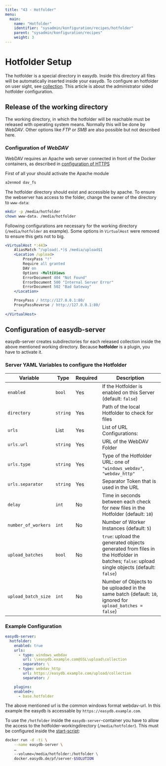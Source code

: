 ```yaml
---
title: "43 - Hotfolder"
menu:
  main:
    name: "Hotfolder"
    identifier: "sysadmin/konfiguration/recipes/hotfolder"
    parent: "sysadmin/konfiguration/recipes"
    weight: 3
---
```

# Hotfolder Setup

The hotfolder is a special directory in easydb. Inside this directory all files will be automatically inserted inside your easydb. To configure an hotfolder on user sight, see [collection](/en/webfrontend/datamanagement/search/quickaccess/collection).
This article is about the administrator sided hotfolder configuration.

## Release of the working directory

The working directory, in which the hotfolder will be reachable must be released with operating system means. Normally this will be done by *WebDAV*. Other options like *FTP* or *SMB* are also possible but not described here.

### Configuration of *WebDAV*

WebDAV requires an Apache web server connected in front of the Docker containers, as described in [configuration of HTTPS](/en/sysadmin/konfiguration/recipes/https/)

First of all your should activate the Apache module
```apache
a2enmod dav_fs
```

The hotfolder directory should exist and accessible by apache. To ensure the webserver has access to the folder, change the owner of the directory to `www-data`:
```bash
mkdir -p /media/hotfolder
chown www-data. /media/hotfolder
```

Following configurations are necessary for the working directory (`/media/hotfolder` as example). Some options in `VirtualHost` were removed to ensure this gets not to big.

```apache
<VirtualHost *:443>
	AliasMatch ^/upload(.*)$ /media/upload$1
	<Location /upload>
		ProxyPass "!"
		Require all granted
		DAV on
		Options -MultiViews
		ErrorDocument 404 "Not Found"
		ErrorDocument 500 "Internal Server Error"
		ErrorDocument 502 "Bad Gateway"
	</Location>

	ProxyPass / http://127.0.0.1:80/
	ProxyPassReverse / http://127.0.0.1:80/
	…
</VirtualHost>
```

## Configuration of easydb-server

easydb-server creates subdirectories for each released collection inside the above mentioned working directory. Because **hotfolder** is a plugin, you have to activate it.

### Server YAML Variables to configure the Hotfolder

| Variable | Type | Required | Description |
|---|---|---|---|
| `enabled` | `bool` | Yes | If the Hotfolder is enabled on this Server (default: `false`) |
| `directory` | `string` | Yes | Path of the local Hotfolder to check for files |
| `urls` | List | Yes | List of URL Configurations: |
| `urls.url` | `string` | Yes | URL of the WebDAV Folder |
| `urls.type` | `string` | Yes | Type of the Hotfolder URL: one of `"windows_webdav"`, `"webdav_http"` |
| `urls.separator` | `string` | Yes | Separator Token that is used in the URL |
| `delay` | `int` | No | Time in seconds between each check for new files in the Hotfolder (default: `10`) |
| `number_of_workers` | `int` | No | Number of Worker Instances (default: `5`) |
| `upload_batches` | `bool` | No | `true`: upload the generated objects generated from files in the Hotfolder in batches; `false`: upload single objects (default: `false`) |
| `upload_batch_size` | `int` | No | Number of Objects to be uploaded in the same batch (default: `10`, ignored for `upload_batches = false`) |

### Example Configuration

```yaml
easydb-server:
  hotfolder:
    enabled: true
    urls:
      - type: windows_webdav
        url: \\easydb.example.com@SSL\upload\collection
        separator: \
      - type: webdav_http
        url: https://easydb.example.com/upload/collection
        separator: /

	plugins:
    enabled+:
      - base.hotfolder
```

The above mentioned url is the common windows format webdav-url. In this example the easydb is accessable by `https://easydb.example.com`.

To use the `/hotfolder` inside the `easydb-server`-container you have to allow the access to the hotfolder-workingdirectory (`/media/hotfolder`). This must be configured inside the [start-script](/en/sysadmin/installation):

```bash
docker run -d -ti \
	--name easydb-server \
	…
	--volume=/media/hotfolder:/hotfolder \
	docker.easydb.de/pf/server-$SOLUTION
```